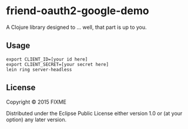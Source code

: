 # friend-oauth2-google-demo

A Clojure library designed to ... well, that part is up to you.

## Usage

    export CLIENT_ID=[your id here]
    export CLIENT_SECRET=[your secret here]
    lein ring server-headless
    
## License

Copyright © 2015 FIXME

Distributed under the Eclipse Public License either version 1.0 or (at
your option) any later version.
